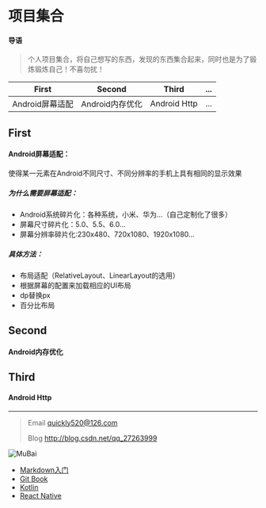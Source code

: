 # 项目集合
#### 导语
> 个人项目集合，将自己想写的东西，发现的东西集合起来，同时也是为了锻炼锻炼自己！不喜勿扰！

| First  | Second   | Third  | ...|
|--------|--------|-------|-------|
| Android屏幕适配 | Android内存优化 | Android Http |...|
## First
#### Android屏幕适配：
使得某一元素在Android不同尺寸、不同分辨率的手机上具有相同的显示效果

##### 为什么需要屏幕适配：
* Android系统碎片化：各种系统，小米、华为...（自己定制化了很多）  
* 屏幕尺寸碎片化：5.0、5.5、6.0...  
* 屏幕分辨率碎片化:230x480、720x1080、1920x1080...
  
##### 具体方法：  
* 布局适配（RelativeLayout、LinearLayout的选用）  
* 根据屏幕的配置来加载相应的UI布局  
* dp替换px  
* 百分比布局  

## Second
#### Android内存优化

## Third

#### Android Http

***
> Email <quickly520@126.com>
> 
> Blog  <http://blog.csdn.net/qq_27263999> 
> 

![MuBai](http://pic4.nipic.com/20091117/3376018_110331702620_2.jpg) 

* [Markdown入门](http://www.jianshu.com/p/1e402922ee32/)
* [Git Book](https://git-scm.com/book/zh/v2)
* [Kotlin](http://kotlindoc.com/)
* [React Native](http://reactnative.cn/docs/0.41/getting-started.html)

